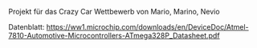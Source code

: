 Projekt für das Crazy Car Wettbewerb von Mario, Marino, Nevio

Datenblatt: https://ww1.microchip.com/downloads/en/DeviceDoc/Atmel-7810-Automotive-Microcontrollers-ATmega328P_Datasheet.pdf
